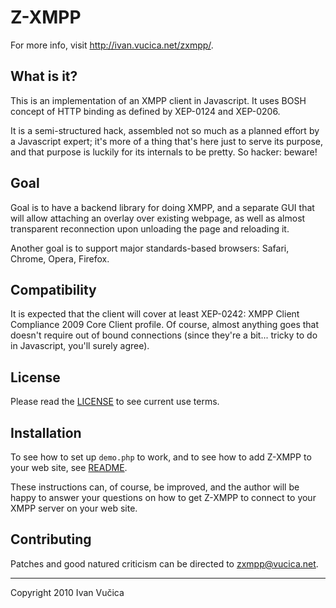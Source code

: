 # Z-XMPP #

For more info, visit <http://ivan.vucica.net/zxmpp/>.

## What is it? ##
This is an implementation of an XMPP client in Javascript. It uses BOSH concept 
of HTTP binding as defined by XEP-0124 and XEP-0206. 

It is a semi-structured hack, assembled not so much as a planned effort by 
a Javascript expert; it's more of a thing that's here just to serve its purpose,
and that purpose is luckily for its internals to be pretty. So hacker: beware!

## Goal ##

Goal is to have a backend library for doing XMPP, and a separate GUI that will
allow attaching an overlay over existing webpage, as well as almost transparent
reconnection upon unloading the page and reloading it.

Another goal is to support major standards-based browsers: Safari, Chrome,
Opera, Firefox.

## Compatibility ##

It is expected that the client will cover at least XEP-0242: XMPP Client
Compliance 2009 Core Client profile. Of course, almost anything goes that
doesn't require out of bound connections (since they're a bit... tricky to do
in Javascript, you'll surely agree).

## License ##

Please read the [LICENSE](LICENSE) to see current use terms.

## Installation ##

To see how to set up `demo.php` to work, and to see how to add Z-XMPP to your
web site, see [README](README.md).

These instructions can, of course, be improved, and the author will be
happy to answer your questions on how to get Z-XMPP to connect to your
XMPP server on your web site.

## Contributing ##

Patches and good natured criticism can be directed to <zxmpp@vucica.net>.

- - -

Copyright 2010 Ivan Vučica


